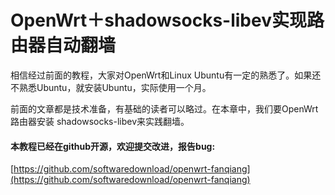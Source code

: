 # OpenWrt＋shadowsocks-libev实现路由器自动翻墙

相信经过前面的教程，大家对OpenWrt和Linux Ubuntu有一定的熟悉了。如果还不熟悉Ubuntu，就安装Ubuntu，实际使用一个月。

前面的文章都是技术准备，有基础的读者可以略过。在本章中，我们要OpenWrt路由器安装 shadowsocks-libev来实践翻墙。

#### 本教程已经在github开源，欢迎提交改进，报告bug:
[https://github.com/softwaredownload/openwrt-fanqiang](https://github.com/softwaredownload/openwrt-fanqiang)
